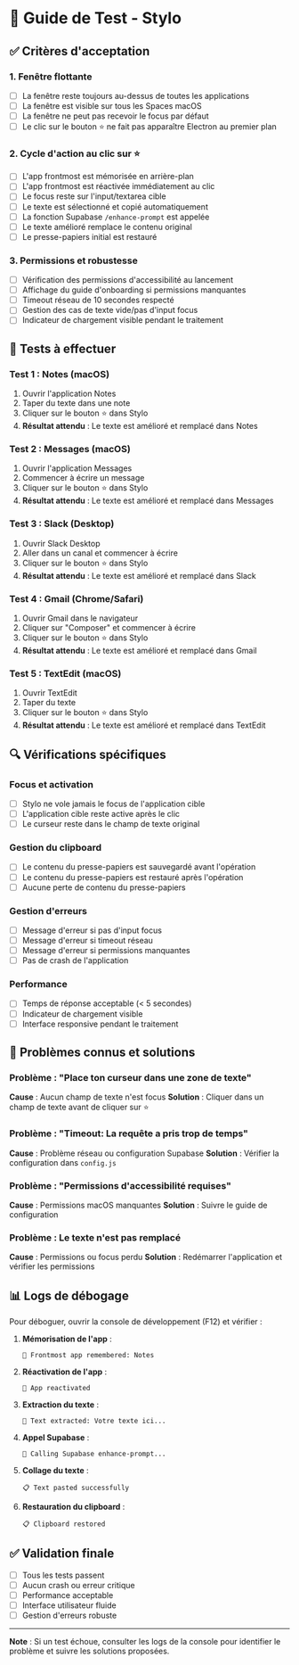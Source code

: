 # 🧪 Guide de Test - Stylo

## ✅ Critères d'acceptation

### 1. **Fenêtre flottante**
- [ ] La fenêtre reste toujours au-dessus de toutes les applications
- [ ] La fenêtre est visible sur tous les Spaces macOS
- [ ] La fenêtre ne peut pas recevoir le focus par défaut
- [ ] Le clic sur le bouton ⭐ ne fait pas apparaître Electron au premier plan

### 2. **Cycle d'action au clic sur ⭐**
- [ ] L'app frontmost est mémorisée en arrière-plan
- [ ] L'app frontmost est réactivée immédiatement au clic
- [ ] Le focus reste sur l'input/textarea cible
- [ ] Le texte est sélectionné et copié automatiquement
- [ ] La fonction Supabase `/enhance-prompt` est appelée
- [ ] Le texte amélioré remplace le contenu original
- [ ] Le presse-papiers initial est restauré

### 3. **Permissions et robustesse**
- [ ] Vérification des permissions d'accessibilité au lancement
- [ ] Affichage du guide d'onboarding si permissions manquantes
- [ ] Timeout réseau de 10 secondes respecté
- [ ] Gestion des cas de texte vide/pas d'input focus
- [ ] Indicateur de chargement visible pendant le traitement

## 🧪 Tests à effectuer

### Test 1 : Notes (macOS)
1. Ouvrir l'application Notes
2. Taper du texte dans une note
3. Cliquer sur le bouton ⭐ dans Stylo
4. **Résultat attendu** : Le texte est amélioré et remplacé dans Notes

### Test 2 : Messages (macOS)
1. Ouvrir l'application Messages
2. Commencer à écrire un message
3. Cliquer sur le bouton ⭐ dans Stylo
4. **Résultat attendu** : Le texte est amélioré et remplacé dans Messages

### Test 3 : Slack (Desktop)
1. Ouvrir Slack Desktop
2. Aller dans un canal et commencer à écrire
3. Cliquer sur le bouton ⭐ dans Stylo
4. **Résultat attendu** : Le texte est amélioré et remplacé dans Slack

### Test 4 : Gmail (Chrome/Safari)
1. Ouvrir Gmail dans le navigateur
2. Cliquer sur "Composer" et commencer à écrire
3. Cliquer sur le bouton ⭐ dans Stylo
4. **Résultat attendu** : Le texte est amélioré et remplacé dans Gmail

### Test 5 : TextEdit (macOS)
1. Ouvrir TextEdit
2. Taper du texte
3. Cliquer sur le bouton ⭐ dans Stylo
4. **Résultat attendu** : Le texte est amélioré et remplacé dans TextEdit

## 🔍 Vérifications spécifiques

### Focus et activation
- [ ] Stylo ne vole jamais le focus de l'application cible
- [ ] L'application cible reste active après le clic
- [ ] Le curseur reste dans le champ de texte original

### Gestion du clipboard
- [ ] Le contenu du presse-papiers est sauvegardé avant l'opération
- [ ] Le contenu du presse-papiers est restauré après l'opération
- [ ] Aucune perte de contenu du presse-papiers

### Gestion d'erreurs
- [ ] Message d'erreur si pas d'input focus
- [ ] Message d'erreur si timeout réseau
- [ ] Message d'erreur si permissions manquantes
- [ ] Pas de crash de l'application

### Performance
- [ ] Temps de réponse acceptable (< 5 secondes)
- [ ] Indicateur de chargement visible
- [ ] Interface responsive pendant le traitement

## 🐛 Problèmes connus et solutions

### Problème : "Place ton curseur dans une zone de texte"
**Cause** : Aucun champ de texte n'est focus
**Solution** : Cliquer dans un champ de texte avant de cliquer sur ⭐

### Problème : "Timeout: La requête a pris trop de temps"
**Cause** : Problème réseau ou configuration Supabase
**Solution** : Vérifier la configuration dans `config.js`

### Problème : "Permissions d'accessibilité requises"
**Cause** : Permissions macOS manquantes
**Solution** : Suivre le guide de configuration

### Problème : Le texte n'est pas remplacé
**Cause** : Permissions ou focus perdu
**Solution** : Redémarrer l'application et vérifier les permissions

## 📊 Logs de débogage

Pour déboguer, ouvrir la console de développement (F12) et vérifier :

1. **Mémorisation de l'app** :
   ```
   📱 Frontmost app remembered: Notes
   ```

2. **Réactivation de l'app** :
   ```
   🔄 App reactivated
   ```

3. **Extraction du texte** :
   ```
   📄 Text extracted: Votre texte ici...
   ```

4. **Appel Supabase** :
   ```
   🤖 Calling Supabase enhance-prompt...
   ```

5. **Collage du texte** :
   ```
   📋 Text pasted successfully
   ```

6. **Restauration du clipboard** :
   ```
   📋 Clipboard restored
   ```

## ✅ Validation finale

- [ ] Tous les tests passent
- [ ] Aucun crash ou erreur critique
- [ ] Performance acceptable
- [ ] Interface utilisateur fluide
- [ ] Gestion d'erreurs robuste

---

**Note** : Si un test échoue, consulter les logs de la console pour identifier le problème et suivre les solutions proposées.
